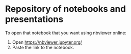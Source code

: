 # Repository of notebooks and presentations

To open that notebook that you want using nbviewer online:
1. Open https://nbviewer.jupyter.org/
2. Paste the link to the notebook. 
